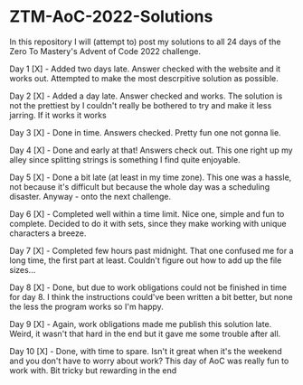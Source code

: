 # ZTM-AoC-2022-Solutions

In this repository I will (attempt to) post my solutions to all 24 days of the Zero To Mastery's Advent of Code 2022 challenge.

Day 1 [X] - Added two days late. Answer checked with the website and it works out. Attempted to make the most descrpitive solution as possible.

Day 2 [X] - Added a day late. Answer checked and works. The solution is not the prettiest by I couldn't really be bothered to try and make it less jarring. If it works it works

Day 3 [X] - Done in time. Answers checked. Pretty fun one not gonna lie.

Day 4 [X] - Done and early at that! Answers check out. This one right up my alley since splitting strings is something I find quite enjoyable.

Day 5 [X] - Done a bit late (at least in my time zone). This one was a hassle, not because it's difficult but because the whole day was a scheduling disaster. Anyway - onto the next challenge.

Day 6 [X] - Completed well within a time limit. Nice one, simple and fun to complete. Decided to do it with sets, since they make working with unique characters a breeze.

Day 7 [X] - Completed few hours past midnight. That one confused me for a long time, the first part at least. Couldn't figure out how to add up the file sizes...

Day 8 [X] - Done, but due to work obligations could not be finished in time for day 8. I think the instructions could've been written a bit better, but none the less the program works so I'm happy.

Day 9 [X] - Again, work obligations made me publish this solution late. Weird, it wasn't that hard in the end but it gave me some trouble after all.

Day 10 [X] - Done, with time to spare. Isn't it great when it's the weekend and you don't have to worry about work? This day of AoC was really fun to work with. Bit tricky but rewarding in the end
